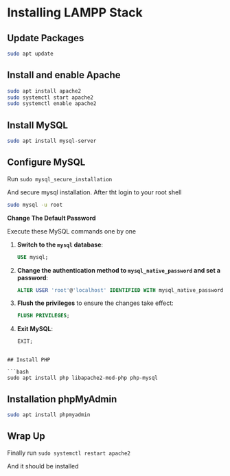# Installing LAMPP Stack

## Update Packages
```bash
sudo apt update
```

## Install and enable Apache

```bash
sudo apt install apache2
sudo systemctl start apache2
sudo systemctl enable apache2
```

## Install MySQL 

```bash
sudo apt install mysql-server
```
## Configure MySQL
Run `sudo mysql_secure_installation`

And secure mysql installation. After tht login to your root shell

```bash
sudo mysql -u root
```

**Change The Default Password**

Execute these MySQL commands one by one

1. **Switch to the `mysql` database**:

    ```sql
    USE mysql;
    ```

2. **Change the authentication method to `mysql_native_password` and set a password**:

    ```sql
    ALTER USER 'root'@'localhost' IDENTIFIED WITH mysql_native_password BY 'your_new_password';
    ```

3. **Flush the privileges** to ensure the changes take effect:

    ```sql
    FLUSH PRIVILEGES;
    ```

4. **Exit MySQL**:

    ```sql
    EXIT;
```

## Install PHP

```bash
sudo apt install php libapache2-mod-php php-mysql
```

## Installation phpMyAdmin

```bash
sudo apt install phpmyadmin
```


## Wrap Up
Finally run ```sudo systemctl restart apache2```


And it should be installed
